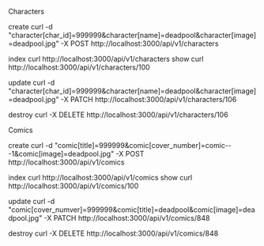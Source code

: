 Characters

create
curl -d "character[char_id]=999999&character[name]=deadpool&character[image]=deadpool.jpg" -X POST http://localhost:3000/api/v1/characters

index
curl http://localhost:3000/api/v1/characters
show
curl http://localhost:3000/api/v1/characters/100

update
curl -d "character[char_id]=999999&character[name]=deadpool&character[image]=deadpool.jpg" -X PATCH http://localhost:3000/api/v1/characters/106

destroy
curl -X DELETE http://localhost:3000/api/v1/characters/106


Comics

create
curl -d "comic[title]=999999&comic[cover_number]=comic---1&comic[image]=deadpool.jpg" -X POST http://localhost:3000/api/v1/comics

index
curl http://localhost:3000/api/v1/comics
show
curl http://localhost:3000/api/v1/comics/100

update
curl -d "comic[cover_numver]=999999&comic[title]=deadpool&comic[image]=deadpool.jpg" -X PATCH http://localhost:3000/api/v1/comics/848

destroy
curl -X DELETE http://localhost:3000/api/v1/comics/848
